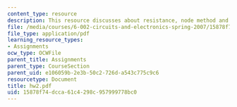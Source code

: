 ```yaml
---
content_type: resource
description: This resource discusses about resistance, node method and matrix of conductance.
file: /media/courses/6-002-circuits-and-electronics-spring-2007/15878f74dcca61c4298c957999778bc0_hw2.pdf
file_type: application/pdf
learning_resource_types:
- Assignments
ocw_type: OCWFile
parent_title: Assignments
parent_type: CourseSection
parent_uid: e106059b-2e3b-50c2-726d-a543c775c9c6
resourcetype: Document
title: hw2.pdf
uid: 15878f74-dcca-61c4-298c-957999778bc0
---
```

